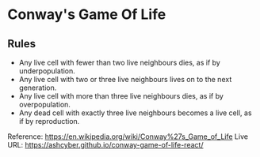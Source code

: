 # Conway's Game Of Life 
## Rules 
- Any live cell with fewer than two live neighbours dies, as if by underpopulation.
- Any live cell with two or three live neighbours lives on to the next generation.
- Any live cell with more than three live neighbours dies, as if by overpopulation.
- Any dead cell with exactly three live neighbours becomes a live cell, as if by reproduction.

Reference: https://en.wikipedia.org/wiki/Conway%27s_Game_of_Life 
Live URL: https://ashcyber.github.io/conway-game-of-life-react/

